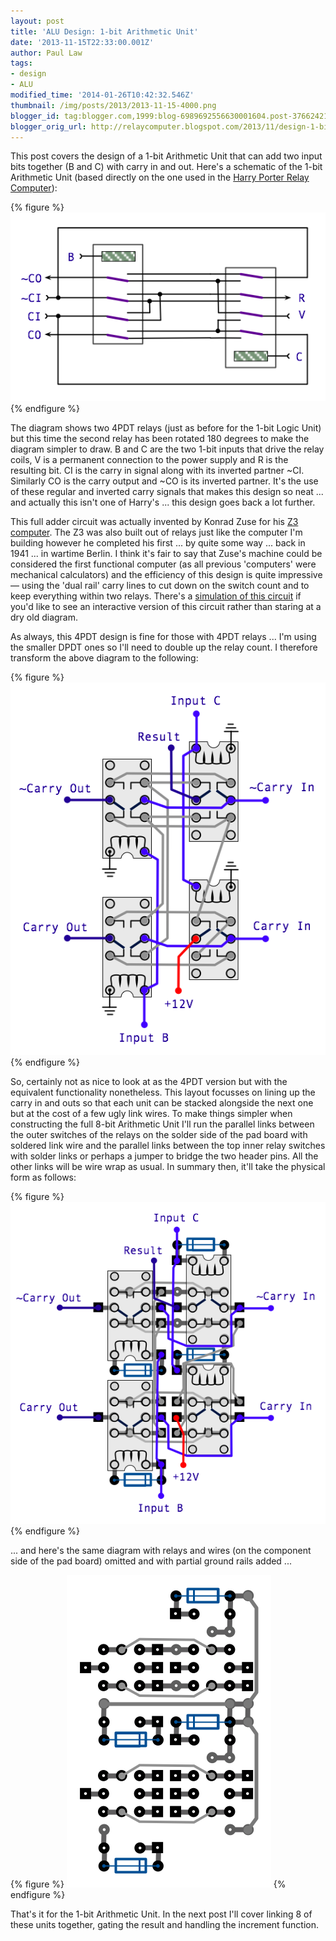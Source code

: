 ```yaml
---
layout: post
title: 'ALU Design: 1-bit Arithmetic Unit'
date: '2013-11-15T22:33:00.001Z'
author: Paul Law
tags:
- design
- ALU
modified_time: '2014-01-26T10:42:32.546Z'
thumbnail: /img/posts/2013/2013-11-15-4000.png
blogger_id: tag:blogger.com,1999:blog-6989692556630001604.post-3766242191152918180
blogger_orig_url: http://relaycomputer.blogspot.com/2013/11/design-1-bit-arithmetic-unit.html
---
```


This post covers the design of a 1-bit Arithmetic Unit that can add 
two input bits together (B and C) with carry in and out. Here's a schematic of 
the 1-bit Arithmetic Unit (based directly on the one used in the 
[Harry Porter Relay Computer](http://web.cecs.pdx.edu/~harry/Relay/index.html)):

{% figure %}
![](/assets/img/posts/2013/2013-11-15-0000.png)
{% endfigure %}

The diagram shows two 4PDT relays (just as before for the 1-bit Logic 
Unit) but this time the second relay has been rotated 180 degrees to make the 
diagram simpler to draw. B and C are the two 1-bit inputs that drive the relay 
coils, V is a permanent connection to the power supply and R is the resulting 
bit. CI is the carry in signal along with its inverted partner ~CI. Similarly 
CO is the carry output and ~CO is its inverted partner. It's the use of these 
regular and inverted carry signals that makes this design so neat ... and 
actually this isn't one of Harry's ... this design goes back a lot further.

This full adder circuit was actually invented by Konrad Zuse for his 
[Z3 computer](http://en.wikipedia.org/wiki/Z3_(computer)). The Z3 was also built out of relays just like the computer I'm 
building however he completed his first ... by quite some way ... back in 1941 
... in wartime Berlin. I think it's fair to say that Zuse's machine could be 
considered the first functional computer (as all previous 'computers' were 
mechanical calculators) and the efficiency of this design is quite impressive 
— using the 'dual rail' carry lines to cut down on the switch count and to 
keep everything within two relays. There's a [simulation of this circuit](http://tams-www.informatik.uni-hamburg.de/applets/hades/webdemos/05-switched/20-relays/zuseadd.html) if you'd like to see an 
interactive version of this circuit rather than staring at a dry old 
diagram.

As always, this 4PDT design is fine for those with 4PDT 
relays ... I'm using the smaller DPDT ones so I'll need to double up the relay 
count. I therefore transform the above diagram to the following:

{% figure %}
![](/assets/img/posts/2013/2013-11-15-0001.png)
{% endfigure %}

So, certainly not as nice to look at as the 4PDT version but with the 
equivalent functionality nonetheless. This layout focusses on lining up the 
carry in and outs so that each unit can be stacked alongside the next one but 
at the cost of a few ugly link wires. To make things simpler when  
constructing the full 8-bit Arithmetic Unit I'll run the parallel links 
between the outer switches of the relays on the solder side of the pad board 
with soldered link wire and the parallel links between the top inner relay 
switches with solder links or perhaps a jumper to bridge the two header pins. 
All the other links will be wire wrap as usual. In summary then, it'll take 
the physical form as follows:

{% figure %}
![](/assets/img/posts/2013/2013-11-15-0002.png)
{% endfigure %}

... and here's the same diagram with relays and wires (on the 
component side of the pad board) omitted and with partial ground rails added 
...

{% figure %}
![](/assets/img/posts/2013/2013-11-15-0003.png)
{% endfigure %}

That's it for the 1-bit Arithmetic Unit. In the next post I'll cover 
linking 8 of these units together, gating the result and handling the 
increment function. 
